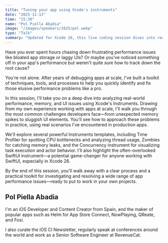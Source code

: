 ```yaml
---
title: "Tuning your app using Xcode's instruments"
date: "2025-11-13"
time: "15:30"
name: "Pol Piella Abadia"
image: "/images/speakers/2025/pol.webp"
type: "Talk"
summary: "Updated for Xcode 26, this live coding session dives into real-world debugging with Instruments. Learn how to track down memory leaks, CPU spikes, and UI issues using practical tools and workflows I have mastered after years of optimizing app performance at scale."
---
```


Have you ever spent hours chasing down frustrating performance issues like bloated app storage or laggy UIs? Or maybe you've noticed something off in your app's performance but weren't quite sure how to track down the root cause?

You're not alone. After years of debugging apps at scale, I've built a toolkit of techniques, tools, and processes to help you quickly identify and fix those elusive performance problems like a pro.

In this session, I'll take you on a deep dive into analyzing real-world performance, memory, and UI issues using Xcode's Instruments. Drawing from my own experience working with apps at scale, I'll walk you through the most common challenges developers face—from unexpected memory spikes to sluggish UI elements. You'll see how to approach these problems in practice, using real scenarios I've encountered in production apps.

We'll explore several powerful Instruments templates, including Time Profiler for spotting CPU bottlenecks and analyzing thread usage, Zombies for catching memory leaks, and the Concurrency instrument for visualizing task execution and actor behavior. I'll also highlight the often-overlooked SwiftUI instrument—a potential game-changer for anyone working with SwiftUI, especially in Xcode 26.

By the end of this session, you'll walk away with a clear process and a practical toolkit for investigating and resolving a wide range of app performance issues—ready to put to work in your own projects.

## Pol Piella Abadia

I'm an iOS Developer and Content Creator from Spain, and the maker of popular apps such as Helm for App Store Connect, NowPlaying, QReate, and Fosi.

I also curate the iOS CI Newsletter, regularly speak at conferences around the world and work as a Senior Software Engineer at RevenueCat.
